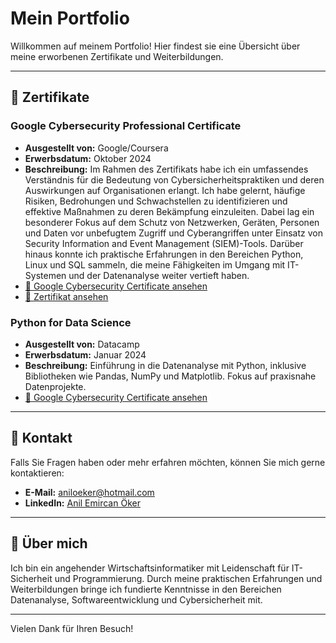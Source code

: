 # Mein Portfolio

Willkommen auf meinem Portfolio! Hier findest sie eine Übersicht über meine erworbenen Zertifikate und Weiterbildungen.  

---

## 📜 Zertifikate

### Google Cybersecurity Professional Certificate
- **Ausgestellt von:** Google/Coursera  
- **Erwerbsdatum:** Oktober 2024  
- **Beschreibung:** 
  Im Rahmen des Zertifikats habe ich ein umfassendes Verständnis für die Bedeutung von Cybersicherheitspraktiken und deren Auswirkungen auf Organisationen erlangt. Ich habe gelernt, häufige Risiken, Bedrohungen und Schwachstellen zu identifizieren und effektive Maßnahmen zu deren Bekämpfung einzuleiten. Dabei lag ein besonderer Fokus auf dem Schutz von Netzwerken, Geräten, Personen und Daten vor unbefugtem Zugriff und Cyberangriffen unter Einsatz von Security Information and Event Management (SIEM)-Tools. Darüber hinaus konnte ich praktische Erfahrungen in den Bereichen Python, Linux und SQL sammeln, die meine Fähigkeiten im Umgang mit IT-Systemen und der Datenanalyse weiter vertieft haben.  
- [📄 Google Cybersecurity Certificate ansehen](./Portfolio/Coursera%20Google%20Cybersecurity.pdf)
- [📄 Zertifikat ansehen](https://www.coursera.org/account/accomplishments/professional-cert/EOT0DOLTUCKL)



### Python for Data Science
- **Ausgestellt von:** Datacamp  
- **Erwerbsdatum:** Januar 2024  
- **Beschreibung:** 
  Einführung in die Datenanalyse mit Python, inklusive Bibliotheken wie Pandas, NumPy und Matplotlib. Fokus auf praxisnahe Datenprojekte.  
- [📄 Google Cybersecurity Certificate ansehen](./Portfolio/certificate%20Introduction%20to%20Python.pdf)


---

## 📧 Kontakt
Falls Sie Fragen haben oder mehr erfahren möchten, können Sie mich gerne kontaktieren:  
- **E-Mail:** [aniloeker@hotmail.com](mailto:aniloeker@hotmail.com)  
- **LinkedIn:** [Anil Emircan Öker](https://www.linkedin.com/in/anil-emircan-%C3%B6ker-a2878430a?utm_source=share&utm_campaign=share_via&utm_content=profile&utm_medium=ios_app)

---

## 🌟 Über mich
Ich bin ein angehender Wirtschaftsinformatiker mit Leidenschaft für IT-Sicherheit und Programmierung. Durch meine praktischen Erfahrungen und Weiterbildungen bringe ich fundierte Kenntnisse in den Bereichen Datenanalyse, Softwareentwicklung und Cybersicherheit mit.

---

Vielen Dank für Ihren Besuch!